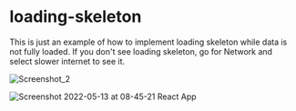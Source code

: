 # loading-skeleton

This is just an example of how to implement loading skeleton while data is not fully loaded. If you don't see loading skeleton, go for Network and select slower internet to see it.

![Screenshot_2](https://user-images.githubusercontent.com/71221268/168226583-a0ac829a-f9d2-47c9-b8b1-eb9c97aab6af.png)

![Screenshot 2022-05-13 at 08-45-21 React App](https://user-images.githubusercontent.com/71221268/168226594-7e8b4bfb-8e14-4616-8f9e-de4537642c7e.png)
